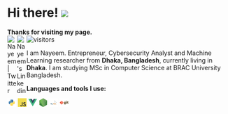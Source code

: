 # Hi there! <img src="https://media.giphy.com/media/hvRJCLFzcasrR4ia7z/giphy.gif" width="25px">

**Thanks for visiting my page.** 
<br />
<a href="https://twitter.com/abirnaym">
  <img align="left" alt="Nayeem | Twitter" width="22px" src="https://raw.githubusercontent.com/peterthehan/peterthehan/master/assets/twitter.svg" />
</a>
<a href="https://www.linkedin.com/in/a-nayeem/">
  <img align="left" alt="Nayeem's Linkedin" width="22px" src="https://raw.githubusercontent.com/peterthehan/peterthehan/master/assets/linkedin.svg" />
</a>
![visitors](https://visitor-badge.glitch.me/badge?page_id=a-nayeem.a-nayeem)
<br />

I am Nayeem. Entrepreneur, Cybersecurity Analyst and Machine Learning researcher from **Dhaka, Bangladesh**, currently living in **Dhaka**. I am studying MSc in Computer Science at BRAC University Bangladesh.

<!-- - 👀 I’m interested in ...
- 🌱 I’m currently learning Tensorflow
- 📫 How to reach me ... -->

**Languages and tools I use:**  

<code><img height="20" src="https://raw.githubusercontent.com/github/explore/80688e429a7d4ef2fca1e82350fe8e3517d3494d/topics/python/python.png"></code>
<code><img height="20" src="https://raw.githubusercontent.com/github/explore/80688e429a7d4ef2fca1e82350fe8e3517d3494d/topics/javascript/javascript.png"></code>
<code><img height="20" src="https://raw.githubusercontent.com/github/explore/80688e429a7d4ef2fca1e82350fe8e3517d3494d/topics/vue/vue.png"></code>
<code><img height="20" src="https://raw.githubusercontent.com/github/explore/80688e429a7d4ef2fca1e82350fe8e3517d3494d/topics/nodejs/nodejs.png"></code>
<code><img height="20" src="https://raw.githubusercontent.com/github/explore/80688e429a7d4ef2fca1e82350fe8e3517d3494d/topics/mysql/mysql.png"></code>
<code><img height="20" src="https://raw.githubusercontent.com/github/explore/80688e429a7d4ef2fca1e82350fe8e3517d3494d/topics/git/git.png"></code>

<!---
a-nayeem/a-nayeem is a ✨ special ✨ repository because its `README.md` (this file) appears on your GitHub profile.
You can click the Preview link to take a look at your changes.
--->
